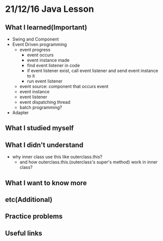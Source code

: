 # 21/12/16 Java Lesson

## What I learned(Important)

* Swing and Component
* Event Driven programming
    * event progress
        * event occurs
        * event instance made
        * find event listener in code
        * if event listener exist, call event listener and send event instance to it
        * run event listener
    * event source: component that occurs event
    * event instance
    * event listener
    * event dispatching thread
    * batch programming?
* Adapter

## What I studied myself

## What I didn't understand

* why inner class use this like outerclass.this?
    * and how outerclass.this.(outerclass's super's method) work in inner class?

## What I want to know more

## etc(Additional)

## Practice problems

## Useful links
